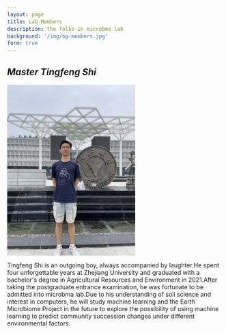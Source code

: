 ```yaml
---
layout: page
title: Lab Members
description: the folks in microbma lab
background: '/img/bg-members.jpg'
form: true
---
```


## *Master Tingfeng Shi*

<img src="members/stf.jpg" height="400" align="middle">

Tingfeng Shi is an outgoing boy, always accompanied by laughter.He spent four unforgettable years at Zhejiang University and graduated with a bachelor's degree in Agricultural Resources and Environment in 2021.After taking the postgraduate entrance examination, he was fortunate to be admitted into microbma lab.Due to his understanding of soil science and interest in computers, he will study machine learning and the Earth Microbiome Project in the future to explore the possibility of using machine learning to predict community succession changes under different environmental factors.
